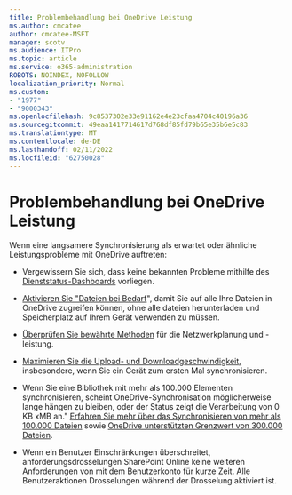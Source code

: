 ```yaml
---
title: Problembehandlung bei OneDrive Leistung
ms.author: cmcatee
author: cmcatee-MSFT
manager: scotv
ms.audience: ITPro
ms.topic: article
ms.service: o365-administration
ROBOTS: NOINDEX, NOFOLLOW
localization_priority: Normal
ms.custom:
- "1977"
- "9000343"
ms.openlocfilehash: 9c8537302e33e91162e4e23cfaa4704c40196a36
ms.sourcegitcommit: 49eaa1417714617d768df85fd79b65e35b6e5c83
ms.translationtype: MT
ms.contentlocale: de-DE
ms.lasthandoff: 02/11/2022
ms.locfileid: "62750028"
---
```

# <a name="troubleshoot-onedrive-performance"></a>Problembehandlung bei OneDrive Leistung

Wenn eine langsamere Synchronisierung als erwartet oder ähnliche Leistungsprobleme mit OneDrive auftreten:

- Vergewissern Sie sich, dass keine bekannten Probleme mithilfe des [Dienststatus-Dashboards](https://portal.office.com/adminportal/home?ref=/servicehealth) vorliegen.

- [Aktivieren Sie "Dateien bei Bedarf](https://support.office.com/article/save-disk-space-with-onedrive-files-on-demand-for-windows-10-0e6860d3-d9f3-4971-b321-7092438fb38e)", damit Sie auf alle Ihre Dateien in OneDrive zugreifen können, ohne alle dateien herunterladen und Speicherplatz auf Ihrem Gerät verwenden zu müssen.

- [Überprüfen Sie bewährte Methoden](https://docs.microsoft.com/office365/enterprise/network-planning-and-performance) für die Netzwerkplanung und -leistung.

- [Maximieren Sie die Upload- und Downloadgeschwindigkeit](https://support.office.com/article/maximize-upload-and-download-speed-8eeadfb8-501f-406d-997b-98ab6ff67f43), insbesondere, wenn Sie ein Gerät zum ersten Mal synchronisieren.

- Wenn Sie eine Bibliothek mit mehr als 100.000 Elementen synchronisieren, scheint OneDrive-Synchronisation möglicherweise lange hängen zu bleiben, oder der Status zeigt die Verarbeitung von 0 KB xMB an." [Erfahren Sie mehr über das Synchronisieren von mehr als 100.000 Dateien](https://support.office.com/article/invalid-file-names-and-file-types-in-onedrive-onedrive-for-business-and-sharepoint-64883a5d-228e-48f5-b3d2-eb39e07630fa) sowie [OneDrive unterstützten Grenzwert von 300.000 Dateien](https://support.office.com/article/invalid-file-names-and-file-types-in-onedrive-onedrive-for-business-and-sharepoint-64883a5d-228e-48f5-b3d2-eb39e07630fa).

- Wenn ein Benutzer Einschränkungen überschreitet, anforderungsdrosselungen SharePoint Online keine weiteren Anforderungen von mit dem Benutzerkonto für kurze Zeit. Alle Benutzeraktionen Drosselungen während der Drosselung aktiviert ist.

